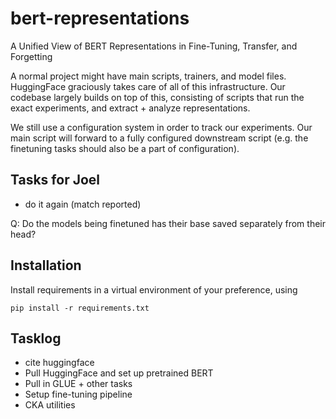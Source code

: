 # bert-representations
A Unified View of BERT Representations in Fine-Tuning, Transfer, and Forgetting

A normal project might have main scripts, trainers, and model files. HuggingFace graciously takes care of all of this infrastructure. Our codebase largely builds on top of this, consisting of scripts that run the exact experiments, and extract + analyze representations.

We still use a configuration system in order to track our experiments. Our main script will forward to a fully configured downstream script (e.g. the finetuning tasks should also be a part of configuration).

## Tasks for Joel
- do it again (match reported)

Q: Do the models being finetuned has their base saved separately from their head?

## Installation
Install requirements in a virtual environment of your preference, using

`pip install -r requirements.txt`

## Tasklog
- cite huggingface
- Pull HuggingFace and set up pretrained BERT
- Pull in GLUE + other tasks
- Setup fine-tuning pipeline
- CKA utilities